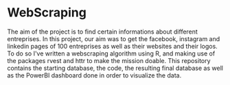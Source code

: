 # WebScraping
The aim of the project is to find certain informations about different entreprises. In this project, our aim was to get the facebook, instagram and linkedin pages of 100 entreprises as well as their websites and their logos. 
To do so I've written a webscraping algorithm using R, and making use of the packages rvest and httr to make the mission doable.
This repository contains the starting database, the code, the resulting final database as well as the PowerBI dashboard done in order to visualize the data.  
